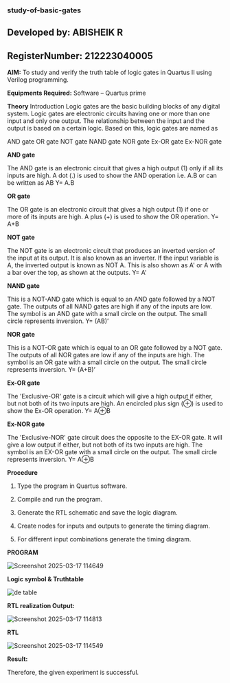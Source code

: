 ### study-of-basic-gates

## Developed by: ABISHEIK R
## RegisterNumber: 212223040005

**AIM:** 
To study and verify the truth table of logic gates in Quartus II using Verilog programming.

**Equipments Required:**
Software – Quartus prime 

**Theory**
Introduction Logic gates are the basic building blocks of any digital system. Logic gates are electronic circuits having one or more than one input and only one output. The relationship between the input and the output is based on a certain logic. Based on this, logic gates are named as

AND gate OR gate NOT gate NAND gate NOR gate Ex-OR gate Ex-NOR gate

**AND gate**

The AND gate is an electronic circuit that gives a high output (1) only if all its inputs are high. A dot (.) is used to show the AND operation i.e. A.B or can be written as AB
Y= A.B

**OR gate** 

The OR gate is an electronic circuit that gives a high output (1) if one or more of its inputs are high. A plus (+) is used to show the OR operation.
Y= A+B

**NOT gate**

The NOT gate is an electronic circuit that produces an inverted version of the input at its output. It is also known as an inverter. If the input variable is A, the inverted output is known as NOT A. This is also shown as A' or A with a bar over the top, as shown at the outputs.
Y= A'

**NAND gate**

This is a NOT-AND gate which is equal to an AND gate followed by a NOT gate. The outputs of all NAND gates are high if any of the inputs are low. The symbol is an AND gate with a small circle on the output. The small circle represents inversion.
Y= (AB)’

**NOR gate**

This is a NOT-OR gate which is equal to an OR gate followed by a NOT gate. The outputs of all NOR gates are low if any of the inputs are high. The symbol is an OR gate with a small circle on the output. The small circle represents inversion.
Y= (A+B)’

**Ex-OR gate**

The 'Exclusive-OR' gate is a circuit which will give a high output if either, but not both of its two inputs are high. An encircled plus sign (⊕) is used to show the Ex-OR operation.
Y= A⊕B

**Ex-NOR gate**

The 'Exclusive-NOR' gate circuit does the opposite to the EX-OR gate. It will give a low output if either, but not both of its two inputs are high. The symbol is an EX-OR gate with a small circle on the output. The small circle represents inversion.
Y= A⊕B

**Procedure** 
1.	Type the program in Quartus software.

2.	Compile and run the program.

3.	Generate the RTL schematic and save the logic diagram.

4.	Create nodes for inputs and outputs to generate the timing diagram.

5.	For different input combinations generate the timing diagram.

**PROGRAM**

![Screenshot 2025-03-17 114649](https://github.com/user-attachments/assets/452eac66-cfd8-4d4e-89dd-06c46717dc69)
 
**Logic symbol & Truthtable**

![de table](https://github.com/user-attachments/assets/382e7d0b-ee97-4190-bf64-8d02de8cb2a3)

**RTL realization Output:** 

![Screenshot 2025-03-17 114813](https://github.com/user-attachments/assets/b540d53e-1dfb-4bfc-be04-035b44705b36)

**RTL**

![Screenshot 2025-03-17 114549](https://github.com/user-attachments/assets/3503071b-4df4-4fef-9c62-e0be0399b29f)


**Result:**

Therefore, the given experiment is successful.

